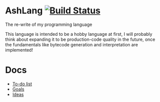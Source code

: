 # AshLang [![Build Status](https://travis-ci.org/SamTebbs33/AshLang.svg?branch=master)](https://travis-ci.org/SamTebbs33/AshLang)

The re-write of my programming language

This language is intended to be a hobby language at first, I will probably think about expanding it to be production-code quality in the future, once the fundamentals like bytecode generation and interpretation are implemented!

# Docs
* [To-do list](docs/todo.md)
* [Goals](docs/goals.md)
* [Ideas](docs/ideas.md)

